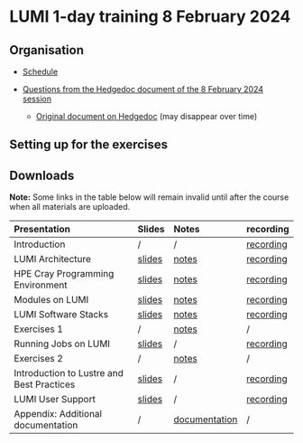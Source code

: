 # LUMI 1-day training 8 February 2024

## Organisation

-   [Schedule](schedule.md)

-   [Questions from the Hedgedoc document of the 8 February 2024 session](notes_20240208.md)

    -   [Original document on Hedgedoc](https://md.sigma2.no/lumi-intro-course-8feb24?view) (may disappear over time)


## Setting up for the exercises

<!--
-   Create a directory in the scratch of the training project, or if you want to
    keep the exercises around for a while after the session and have already
    another project on LUMI, in a subdirectory or your project directory 
    or in your home directory (though we don't recommend the latter).
    Then go into that directory.

    E.g., in the scratch directory of the project:

    ```
    mkdir -p /scratch/project_465000688/$USER/exercises
    cd /scratch/project_465000688/$USER/exercises
    ```

-   Now download the exercises and un-tar:

    ```
    wget https://462000265.lumidata.eu/1day-20240208/files/exercises-20230921.tar.gz
    tar -xf exercises-20230921.tar.gz
    ```

    [Link to the tar-file with the exercises](https://462000265.lumidata.eu/1day-20240208/files/exercises-20230921.tar.gz)

-   You're all set to go!
-->

## Downloads

**Note:** Some links in the table below will remain invalid until after the course when all
materials are uploaded.

| Presentation | Slides | Notes | recording |
|:-------------|:-------|:------|:----------|
| Introduction | / | / | [recording](video_00_Introduction.md) |
| LUMI Architecture | [slides](https://462000265.lumidata.eu/1day-20240208/files/LUMI-1day-20240208-01-architecture.pdf) | [notes](01_Architecture.md) | [recording](video_01_LUMI_Architecture.md) |
| HPE Cray Programming Environment | [slides](https://462000265.lumidata.eu/1day-20240208/files/LUMI-1day-20240208-02-CPE.pdf) | [notes](02_CPE.md) | [recording](video_02_HPE_Cray_Programming_Environment.md) |
| Modules on LUMI | [slides](https://462000265.lumidata.eu/1day-20240208/files/LUMI-1day-20240208-03-modules.pdf) | [notes](03_Modules.md) | [recording](video_03_Modules_on_LUMI.md) |
| LUMI Software Stacks | [slides](https://462000265.lumidata.eu/1day-20240208/files/LUMI-1day-20240208-04-software.pdf) | [notes](04_Software_stacks.md) | [recording](video_04_LUMI_Software_Stacks.md) |
| Exercises 1 | / | [notes](05_Exercises_1.md) | / |
| Running Jobs on LUMI | [slides](https://462000265.lumidata.eu/1day-20240208/files/LUMI-1day-20240208-06-running_jobs.pdf) | / | [recording](video_06_Running_Jobs_on_LUMI.md) |
| Exercises 2 | / | [notes](07_Exercises_2.md) | / |
| Introduction to Lustre and Best Practices | [slides](https://462000265.lumidata.eu/1day-20240208/files/LUMI-1day-20240208-08-Lustre-intro.pdf) | / | [recording](video_08_Introduction_to_Lustre_and_Best_Practices.md) |
| LUMI User Support | [slides](https://462000265.lumidata.eu/1day-20240208/files/LUMI-1day-20240208-09-Lumi-support.pdf) | / | [recording](video_09_LUMI_User_Support.md) |
| Appendix: Additional documentation | / | [documentation](A01_Documentation.md) | / |
